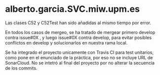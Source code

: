 # alberto.garcia.SVC.miw.upm.es

Las clases C52 y C52Test han sido añadidas al mismo tiempo por error.

En todos los casos de mergeo, se ha tratado de mergear primero develop contra issue#0X , y luego issue#0X contra develop,
para evitar posibles conflictos en develop y solucionarlos en nuestra rama local.

Se ha integrado el proyecto unicamente con Travis CI para test unitarios, como pone en el enunciado de la práctica, por eso no se incluye 
URL de SonarCloud. No se intetró al final del proyecto por no alterar la secuencia de los commits.
